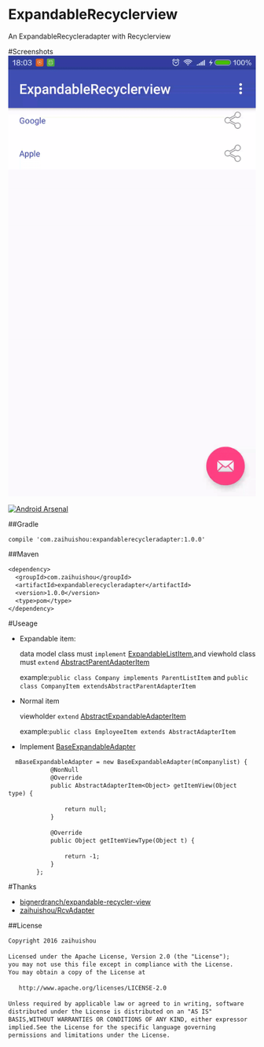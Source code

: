 # ExpandableRecyclerview
An ExpandableRecycleradapter with Recyclerview

#Screenshots
![effict](/sample-screen.gif)
  

[![Android Arsenal](https://img.shields.io/badge/Android%20Arsenal-ExpandableRecyclerview-green.svg?style=true)](https://android-arsenal.com/details/1/3903)

##Gradle
 ```
 compile 'com.zaihuishou:expandablerecycleradapter:1.0.0'
 ```
 
##Maven
 
 ```
 <dependency>
   <groupId>com.zaihuishou</groupId>
   <artifactId>expandablerecycleradapter</artifactId>
   <version>1.0.0</version>
   <type>pom</type>
 </dependency>
 ```
 
#Useage

  * Expandable item:</br>
  
    data model class must `implement` [ExpandableListItem](https://github.com/zaihuishou/ExpandableRecyclerview/blob/master/expandablerecycleradapter/src/main/java/com/zaihuishou/expandablerecycleradapter/model/ExpandableListItem.java),and viewhold class must `extend` [AbstractParentAdapterItem](https://github.com/zaihuishou/ExpandableRecyclerview/blob/master/expandablerecycleradapter/src/main/java/com/zaihuishou/expandablerecycleradapter/viewholder/AbstractParentAdapterItem.java)
    
       example:`public class Company implements ParentListItem` and `public class CompanyItem extendsAbstractParentAdapterItem`
   
* Normal item</br>

   viewholder `extend` [AbstractExpandableAdapterItem](https://github.com/zaihuishou/ExpandableRecyclerview/blob/master/expandablerecycleradapter/src/main/java/com/zaihuishou/expandablerecycleradapter/viewholder/AbstractExpandableAdapterItem.java)</br>
   

   example:`public class EmployeeItem extends AbstractAdapterItem`
   
 * Implement [BaseExpandableAdapter](https://github.com/zaihuishou/ExpandableRecyclerview/blob/master/expandablerecycleradapter/src/main/java/com/zaihuishou/expandablerecycleradapter/adapter/BaseExpandableAdapter.java)
    
```
  mBaseExpandableAdapter = new BaseExpandableAdapter(mCompanylist) {
            @NonNull
            @Override
            public AbstractAdapterItem<Object> getItemView(Object type) {
               
                return null;
            }

            @Override
            public Object getItemViewType(Object t) {
               
                return -1;
            }
        };
```
 
 
#Thanks
* [bignerdranch/expandable-recycler-view](https://github.com/bignerdranch/expandable-recycler-view)
* [zaihuishou/RcvAdapter](https://github.com/zaihuishou/RcvAdapter)
 
##License
 
 ```
 Copyright 2016 zaihuishou
 
 Licensed under the Apache License, Version 2.0 (the "License");
 you may not use this file except in compliance with the License.
 You may obtain a copy of the License at
 
    http://www.apache.org/licenses/LICENSE-2.0
 
Unless required by applicable law or agreed to in writing, software
distributed under the License is distributed on an "AS IS" BASIS,WITHOUT WARRANTIES OR CONDITIONS OF ANY KIND, either expressor implied.See the License for the specific language governing permissions and limitations under the License.
 ```